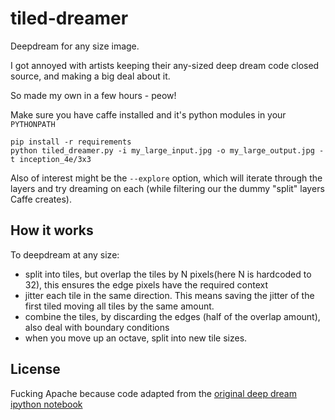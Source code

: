 # tiled-dreamer

Deepdream for any size image.

I got annoyed with artists keeping their any-sized deep dream code closed source,
and making a big deal about it.

So made my own in a few hours - peow!

Make sure you have caffe installed and it's python modules in your `PYTHONPATH`

```
pip install -r requirements
python tiled_dreamer.py -i my_large_input.jpg -o my_large_output.jpg -t inception_4e/3x3
```

Also of interest might be the `--explore` option, which will iterate through the layers
and try dreaming on each (while filtering our the dummy "split" layers Caffe creates).

## How it works

To deepdream at any size:

- split into tiles, but overlap the tiles by N pixels(here N is hardcoded to 32), this ensures
  the edge pixels have the required context
- jitter each tile in the same direction. This means saving the jitter of the first tiled
  moving all tiles by the same amount.
- combine the tiles, by discarding the edges (half of the overlap amount), also deal with
  boundary conditions
- when you move up an octave, split into new tile sizes.

## License

Fucking Apache because code adapted from the
[original deep dream ipython notebook](https://github.com/google/deepdream)